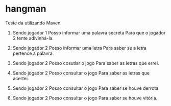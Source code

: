 # hangman
Teste da utilizando Maven

1.  Sendo jogador 1
    Posso informar uma palavra secreta
    Para que o jogador 2 tente adivinhá-la.

2.  Sendo jogador 2
    Posso informar uma letra
    Para saber se a letra pertence à palavra.

3.  Sendo jogador 2
    Posso cosutlar o jogo
    Para saber as letras que errei.

4.  Sendo jogador 2
    Posso consultar o jogo
    Para saber as letras que acertei.

5.  Sendo jogador 2
    Posso consultar o jogo
    Para saber se houve derrota.

6.  Sendo jogador 2
    Posso consultar o jogo
    Para saber se houve vitória.

